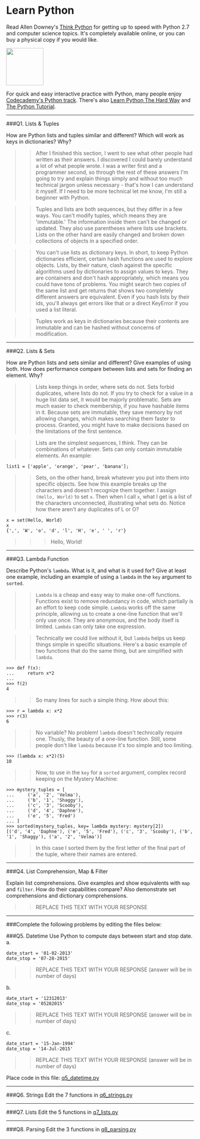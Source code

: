 # Learn Python

Read Allen Downey's [Think Python](http://www.greenteapress.com/thinkpython/) for getting up to speed with Python 2.7 and computer science topics. It's completely available online, or you can buy a physical copy if you would like.

<a href="http://www.greenteapress.com/thinkpython/"><img src="img/think_python.png" style="width: 100px;" target="_blank"></a>

For quick and easy interactive practice with Python, many people enjoy [Codecademy's Python track](http://www.codecademy.com/en/tracks/python). There's also [Learn Python The Hard Way](http://learnpythonthehardway.org/book/) and [The Python Tutorial](https://docs.python.org/2/tutorial/).

---

###Q1. Lists &amp; Tuples

How are Python lists and tuples similar and different? Which will work as keys in dictionaries? Why?


>> After I finished this section, I went to see what other people had written as their answers. I discovered I could barely understand a lot of what people wrote. I was a writer first and a programmer second, so through the rest of these answers I'm going to try and explain things simply and without too much technical jargon unless necessary - that's how I can understand it myself. If I need to be more technical let me know, I'm still a beginner with Python. 

>> Tuples and lists are both sequences, but they differ in a few ways. You can't modify tuples, which means they are 'immutable.' The information inside them can't be changed or updated. They also use parentheses where lists use brackets. Lists on the other hand are easily changed and broken down collections of objects in a specified order. 

>> You can't use lists as dictionary keys. In short, to keep Python dictionaries efficient, certain hash functions are used to explore objects. Lists, by their nature, clash against the specific algorithms used by dictionaries to assign values to keys. They are containers and don't hash appropriately, which means you could have tons of problems. You might search two copies of the same list and get returns that shows two completely different answers are equivalent. Even if you hash lists by their ids, you'll always get errors like that or a direct KeyError if you used a list literal.

>> Tuples work as keys in dictionaries because their contents are immutable and can be hashed without concerns of modification. 

---

###Q2. Lists &amp; Sets

How are Python lists and sets similar and different? Give examples of using both. How does performance compare between lists and sets for finding an element. Why?

>> Lists keep things in order, where sets do not. Sets forbid duplicates, where lists do not. If you try to check for a value in a huge list data set, it would be majorly problematic. Sets are much easier to check membership, if you have hashable items in it. Because sets are immutable, they save memory by not allowing changes, which makes searching them faster to process. Granted, you might have to make decisions based on the limitations of the first sentence. 

>> Lists are the simplest sequences, I think. They can be combinations of whatever. Sets can only contain immutable elements.
>> An example: 
```
list1 = ['apple', 'orange', 'pear', 'banana'];
```

>>Sets, on the other hand, break whatever you put into them into specific objects. See how this example breaks up the characters and doesn't recognize them together. I assign `(Hello, World)` to set `x`. Then when I call `x`, what I get is a list of the characters unconnected, illustrating what sets do. Notice how there aren't any duplicates of L or O?

```
x = set(Hello, World)
x 
{',', 'W', 'o', 'd', 'l', 'H', 'e', ' ', 'r'}
```

>>>Hello, World!  

---

###Q3. Lambda Function

Describe Python's `lambda`. What is it, and what is it used for? Give at least one example, including an example of using a `lambda` in the `key` argument to `sorted`.

>> `Lambda` is a cheap and easy way to make one-off functions. Functions exist to remove redundancy in code, which partially is an effort to keep code simple. `Lambda` works off the same principle, allowing us to create a one-line function that we'll only use once. They are anonymous, and the body itself is limited. `Lambda` can only take one expression. 

>> Technically we could live without it, but `lambda` helps us keep things simple in specific situations. Here's a basic example of two functions that do the same thing, but are simplified with `lambda`. 
```
>>> def f(x):
...     return x*2
... 
>>> f(2)
4
```
>> So many lines for such a simple thing. How about this:
```
>>> r = lambda x: x*2
>>> r(3)
6
```
>> No variable? No problem! `lambda` doesn't technically require one. Thusly, the beauty of a one-line function. Still, some people don't like `lambda` because it's too simple and too limiting. 
```
>>> (lambda x: x*2)(5)
10
```
>> Now, to use in the `key` for a `sorted` argument, complex record keeping on the Mystery Machine:
```
>>> mystery_tuples = [
...     ('a', '2', 'Velma'),
...     ('b', '1', 'Shaggy'),
...     ('c', '3', 'Scooby'),
...     ('d', '4', 'Daphne'),
...     ('e', '5', 'Fred')
... ]
>>> sorted(mystery_tuples, key= lambda mystery: mystery[2])
[('d', '4', 'Daphne'), ('e', '5', 'Fred'), ('c', '3', 'Scooby'), ('b', '1', 'Shaggy'), ('a', '2', 'Velma')]
```
>> In this case I sorted them by the first letter of the final part of the tuple, where their names are entered. 
---

###Q4. List Comprehension, Map &amp; Filter

Explain list comprehensions. Give examples and show equivalents with `map` and `filter`. How do their capabilities compare? Also demonstrate set comprehensions and dictionary comprehensions.

>> REPLACE THIS TEXT WITH YOUR RESPONSE

---

###Complete the following problems by editing the files below:

###Q5. Datetime
Use Python to compute days between start and stop date.   
a.  

```
date_start = '01-02-2013'    
date_stop = '07-28-2015'
```

>> REPLACE THIS TEXT WITH YOUR RESPONSE (answer will be in number of days)

b.  
```
date_start = '12312013'  
date_stop = '05282015'  
```

>> REPLACE THIS TEXT WITH YOUR RESPONSE (answer will be in number of days)

c.  
```
date_start = '15-Jan-1994'      
date_stop = '14-Jul-2015'  
```

>> REPLACE THIS TEXT WITH YOUR RESPONSE  (answer will be in number of days)

Place code in this file: [q5_datetime.py](python/q5_datetime.py)

---

###Q6. Strings
Edit the 7 functions in [q6_strings.py](python/q6_strings.py)

---

###Q7. Lists
Edit the 5 functions in [q7_lists.py](python/q7_lists.py)

---

###Q8. Parsing
Edit the 3 functions in [q8_parsing.py](python/q8_parsing.py)





